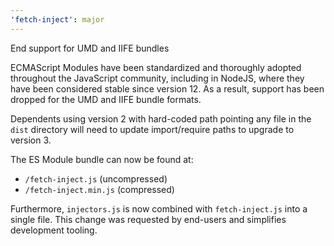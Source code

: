 ```yaml
---
'fetch-inject': major
---
```


End support for UMD and IIFE bundles

ECMAScript Modules have been standardized and thoroughly adopted throughout the JavaScript community, including in NodeJS, where they have been considered stable since version 12. As a result, support has been dropped for the UMD and IIFE bundle formats.

Dependents using version 2 with hard-coded path pointing any file in the `dist` directory will need to update import/require paths to upgrade to version 3.

The ES Module bundle can now be found at:

- `/fetch-inject.js` (uncompressed)
- `/fetch-inject.min.js` (compressed)

Furthermore, `injectors.js` is now combined with `fetch-inject.js` into a single file. This change was requested by end-users and simplifies development tooling.
